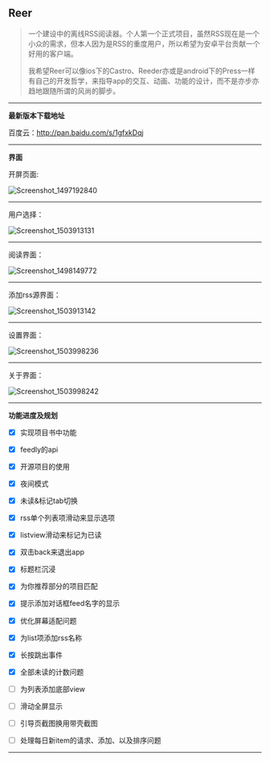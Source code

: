## **Reer**

> 一个建设中的离线RSS阅读器。个人第一个正式项目，虽然RSS现在是一个小众的需求，但本人因为是RSS的重度用户，所以希望为安卓平台贡献一个好用的客户端。
>
> 我希望Reer可以像ios下的Castro、Reeder亦或是android下的Press一样有自己的开发哲学，来指导app的交互、动画、功能的设计，而不是亦步亦趋地跟随所谓的风尚的脚步。



---

**最新版本下载地址**

百度云：http://pan.baidu.com/s/1gfxkDqj

---

**界面**

开屏页面:

![Screenshot_1497192840](https://ws1.sinaimg.cn/large/006tKfTcgy1fghuihfxlmj307v0e0jrd.jpg)

---

用户选择：

![Screenshot_1503913131](https://ws1.sinaimg.cn/large/006tKfTcgy1fizmk27y79j308i0f4dfy.jpg)

---

阅读界面：

![Screenshot_1498149772](https://ws1.sinaimg.cn/large/006tNc79gy1fguginbx1cj307v0e074f.jpg)



---

添加rss源界面：

![Screenshot_1503913142](https://ws1.sinaimg.cn/large/006tKfTcgy1fizmk1qxduj308i0f4dgr.jpg)



---

设置界面：

![Screenshot_1503998236](https://ws1.sinaimg.cn/large/006tKfTcgy1fj0pyuykmbj308i0f4wf0.jpg)



---

关于界面：

![Screenshot_1503998242](https://ws4.sinaimg.cn/large/006tKfTcgy1fj0pu06nvoj308i0f474f.jpg)



---

**功能进度及规划**

- [x] 实现项目书中功能


- [x] feedly的api


- [x] 开源项目的使用


- [x] 夜间模式


- [x] 未读&标记tab切换


- [x] rss单个列表项滑动来显示选项


- [x] listview滑动来标记为已读


- [x] 双击back来退出app


- [x] 标题栏沉浸


- [x] 为你推荐部分的项目匹配


- [x] 提示添加对话框feed名字的显示


- [x] 优化屏幕适配问题


- [x] 为list项添加rss名称


- [x] 长按跳出事件


- [x] 全部未读的计数问题


- [ ] 为列表添加底部view


- [ ] 滑动全屏显示


- [ ] 引导页截图换用带壳截图


- [ ] 处理每日新item的请求、添加、以及排序问题

---


